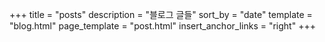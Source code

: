 +++
title = "posts"
description = "블로그 글들"
sort_by = "date"
template = "blog.html"
page_template = "post.html"
insert_anchor_links = "right"
+++
